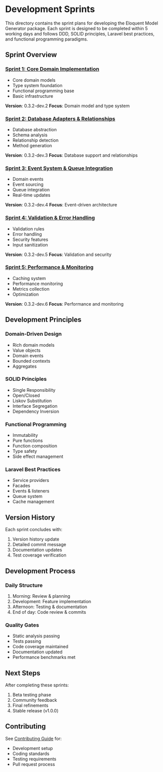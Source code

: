 # Development Sprints

This directory contains the sprint plans for developing the Eloquent Model Generator package. Each sprint is designed to be completed within 5 working days and follows DDD, SOLID principles, Laravel best practices, and functional programming paradigms.

## Sprint Overview

### [Sprint 1: Core Domain Implementation](./sprint1.md)
- Core domain models
- Type system foundation
- Functional programming base
- Basic infrastructure

**Version**: 0.3.2-dev.2
**Focus**: Domain model and type system

### [Sprint 2: Database Adapters & Relationships](./sprint2.md)
- Database abstraction
- Schema analysis
- Relationship detection
- Method generation

**Version**: 0.3.2-dev.3
**Focus**: Database support and relationships

### [Sprint 3: Event System & Queue Integration](./sprint3.md)
- Domain events
- Event sourcing
- Queue integration
- Real-time updates

**Version**: 0.3.2-dev.4
**Focus**: Event-driven architecture

### [Sprint 4: Validation & Error Handling](./sprint4.md)
- Validation rules
- Error handling
- Security features
- Input sanitization

**Version**: 0.3.2-dev.5
**Focus**: Validation and security

### [Sprint 5: Performance & Monitoring](./sprint5.md)
- Caching system
- Performance monitoring
- Metrics collection
- Optimization

**Version**: 0.3.2-dev.6
**Focus**: Performance and monitoring

## Development Principles

### Domain-Driven Design
- Rich domain models
- Value objects
- Domain events
- Bounded contexts
- Aggregates

### SOLID Principles
- Single Responsibility
- Open/Closed
- Liskov Substitution
- Interface Segregation
- Dependency Inversion

### Functional Programming
- Immutability
- Pure functions
- Function composition
- Type safety
- Side effect management

### Laravel Best Practices
- Service providers
- Facades
- Events & listeners
- Queue system
- Cache management

## Version History

Each sprint concludes with:
1. Version history update
2. Detailed commit message
3. Documentation updates
4. Test coverage verification

## Development Process

### Daily Structure
1. Morning: Review & planning
2. Development: Feature implementation
3. Afternoon: Testing & documentation
4. End of day: Code review & commits

### Quality Gates
- Static analysis passing
- Tests passing
- Code coverage maintained
- Documentation updated
- Performance benchmarks met

## Next Steps

After completing these sprints:
1. Beta testing phase
2. Community feedback
3. Final refinements
4. Stable release (v1.0.0)

## Contributing

See [Contributing Guide](../development/contributing.md) for:
- Development setup
- Coding standards
- Testing requirements
- Pull request process
